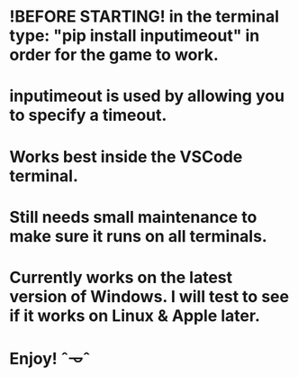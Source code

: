 # !BEFORE STARTING! in the terminal type: "pip install inputimeout" in order for the game to work.
# inputimeout is used by allowing you to specify a timeout.
# Works best inside the VSCode terminal.
# Still needs small maintenance to make sure it runs on all terminals. 
# Currently works on the latest version of Windows. I will test to see if it works on Linux & Apple later.
# Enjoy! ˆ𐃷ˆ